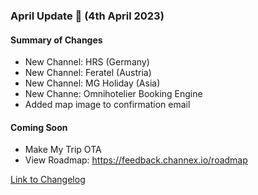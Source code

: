 ### April Update 🚀 (4th April 2023)

#### Summary of Changes
- New Channel: HRS (Germany)
- New Channel: Feratel (Austria)
- New Channel: MG Holiday (Asia)
- New Channe: Omnihotelier Booking Engine
- Added map image to confirmation email

#### Coming Soon
- Make My Trip OTA
- View Roadmap: https://feedback.channex.io/roadmap

[Link to Changelog](https://docs.channex.io/changelog)
